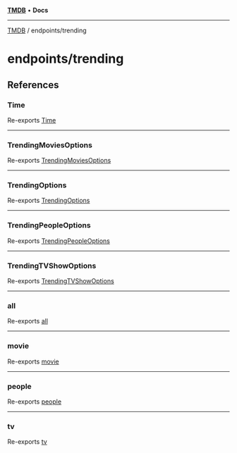 [**TMDB**](../../README.md) • **Docs**

***

[TMDB](../../README.md) / endpoints/trending

# endpoints/trending

## References

### Time

Re-exports [Time](utils/constants/variables/Time.md)

***

### TrendingMoviesOptions

Re-exports [TrendingMoviesOptions](movie/type-aliases/TrendingMoviesOptions.md)

***

### TrendingOptions

Re-exports [TrendingOptions](all/type-aliases/TrendingOptions.md)

***

### TrendingPeopleOptions

Re-exports [TrendingPeopleOptions](people/type-aliases/TrendingPeopleOptions.md)

***

### TrendingTVShowOptions

Re-exports [TrendingTVShowOptions](tv/type-aliases/TrendingTVShowOptions.md)

***

### all

Re-exports [all](all/functions/all.md)

***

### movie

Re-exports [movie](movie/functions/movie.md)

***

### people

Re-exports [people](people/functions/people.md)

***

### tv

Re-exports [tv](tv/functions/tv.md)
